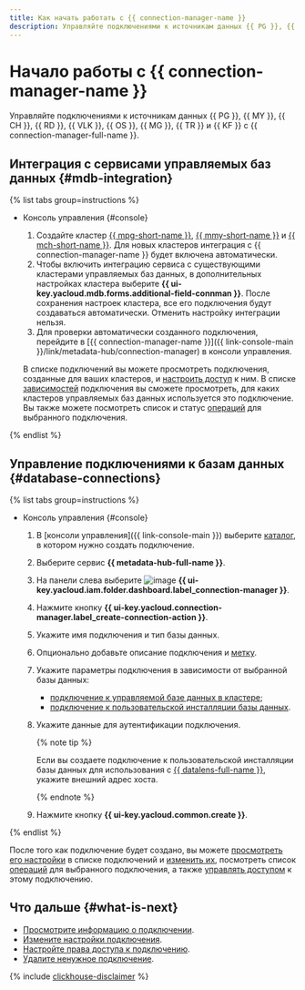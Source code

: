 ```yaml
---
title: Как начать работать с {{ connection-manager-name }}
description: Управляйте подключениями к источникам данных {{ PG }}, {{ MY }}, {{ CH }}, {{ RD }} и {{ TR }} с {{ connection-manager-full-name }}.
---
```


# Начало работы с {{ connection-manager-name }}


Управляйте подключениями к источникам данных {{ PG }}, {{ MY }}, {{ CH }}, {{ RD }}, {{ VLK }}, {{ OS }}, {{ MG }}, {{ TR }} и {{ KF }} с {{ connection-manager-full-name }}.

## Интеграция с сервисами управляемых баз данных {#mdb-integration}

{% list tabs group=instructions %}

- Консоль управления {#console}

  1. Создайте кластер [{{ mpg-short-name }}](../../managed-postgresql/operations/cluster-create.md), [{{ mmy-short-name }}](../../managed-mysql/operations/cluster-create.md) и [{{ mch-short-name }}](../../managed-clickhouse/operations/cluster-create.md). Для новых кластеров интеграция с {{ connection-manager-name }} будет включена автоматически.
  1. Чтобы включить интеграцию сервиса с существующими кластерами управляемых баз данных, в дополнительных настройках кластера выберите **{{ ui-key.yacloud.mdb.forms.additional-field-connman }}**. После сохранения настроек кластера, все его подключения будут создаваться автоматически. Отменить настройку интеграции нельзя.
  1. Для проверки автоматически созданного подключения, перейдите в [{{ connection-manager-name }}]({{ link-console-main }}/link/metadata-hub/connection-manager) в консоли управления.

  В списке подключений вы можете просмотреть подключения, созданные для ваших кластеров, и [настроить доступ](../operations/connection-access.md) к ним. В списке [зависимостей](../operations/view-connection.md#dependencies) подключения вы сможете просмотреть, для каких кластеров управляемых баз данных используется это подключение. Вы также можете посмотреть список и статус [операций](../operations/operation-connection.md) для выбранного подключения.

{% endlist %}

## Управление подключениями к базам данных {#database-connections}

{% list tabs group=instructions %}

- Консоль управления {#console}

  1. В [консоли управления]({{ link-console-main }}) выберите [каталог](../../resource-manager/concepts/resources-hierarchy.md#folder), в котором нужно создать подключение.
  1. Выберите сервис **{{ metadata-hub-full-name }}**.
  1. Hа панели слева выберите ![image](../../_assets/console-icons/plug-connection.svg) **{{ ui-key.yacloud.iam.folder.dashboard.label_connection-manager }}**.
  1. Нажмите кнопку **{{ ui-key.yacloud.connection-manager.label_create-connection-action }}**.
  1. Укажите имя подключения и тип базы данных.
  1. Опционально добавьте описание подключения и [метку](../../resource-manager/concepts/labels.md).
  1. Укажите параметры подключения в зависимости от выбранной базы данных:
     * [подключение к управляемой базе данных в кластере](../operations/create-connection.md#mdb-connection);
     * [подключение к пользовательской инсталляции базы данных](../operations/create-connection.md#on-premise-connection).
  1. Укажите данные для аутентификации подключения.

     {% note tip %}

     Если вы создаете подключение к пользовательской инсталляции базы данных для использования с [{{ datalens-full-name }}](../../datalens/concepts/index.md), укажите внешний адрес хоста.

     {% endnote %}
  
  1. Нажмите кнопку **{{ ui-key.yacloud.common.create }}**.


{% endlist %}

После того как подключение будет создано, вы можете [просмотреть его настройки](../operations/update-connection.md#list-connections) в списке подключений и [изменить их](../operations/update-connection.md#update-connections), посмотреть список [операций](../operations/operation-connection.md) для выбранного подключения, а также [управлять доступом](../operations/connection-access.md) к этому подключению.


## Что дальше {#what-is-next}

* [Просмотрите информацию о подключении](../operations/view-connection.md).
* [Измените настройки подключения](../operations/update-connection.md).
* [Настройте права доступа к подключению](../operations/connection-access.md).
* [Удалите ненужное подключение](../operations/delete-connection.md).


{% include [clickhouse-disclaimer](../../_includes/clickhouse-disclaimer.md) %}
